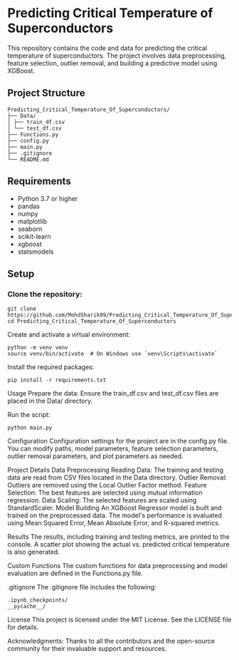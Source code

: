 # Predicting Critical Temperature of Superconductors

This repository contains the code and data for predicting the critical temperature of superconductors. The project involves data preprocessing, feature selection, outlier removal, and building a predictive model using XGBoost.

## Project Structure


~~~
Predicting_Critical_Temperature_Of_Superconductors/
├── Data/
│ ├── train_df.csv
│ └── test_df.csv
├── Functions.py
├── config.py
├── main.py
├── .gitignore
└── README.md
~~~


## Requirements

- Python 3.7 or higher
- pandas
- numpy
- matplotlib
- seaborn
- scikit-learn
- xgboost
- statsmodels

## Setup

### Clone the repository:

```plaintext
git clone https://github.com/MohdSharik99/Predicting_Critical_Temperature_Of_Superconductors.git
cd Predicting_Critical_Temperature_Of_Superconductors
```

Create and activate a virtual environment:
```
python -m venv venv
source venv/bin/activate  # On Windows use `venv\Scripts\activate`
```

Install the required packages:

```
pip install -r requirements.txt
```

Usage
Prepare the data:
Ensure the train_df.csv and test_df.csv files are placed in the Data/ directory.

Run the script:

```
python main.py
```

Configuration
Configuration settings for the project are in the config.py file. You can modify paths, model parameters, feature selection parameters, outlier removal parameters, and plot parameters as needed.

Project Details
Data Preprocessing
Reading Data: The training and testing data are read from CSV files located in the Data directory.
Outlier Removal: Outliers are removed using the Local Outlier Factor method.
Feature Selection: The best features are selected using mutual information regression.
Data Scaling: The selected features are scaled using StandardScaler.
Model Building
An XGBoost Regressor model is built and trained on the preprocessed data. The model's performance is evaluated using Mean Squared Error, Mean Absolute Error, and R-squared metrics.

Results
The results, including training and testing metrics, are printed to the console. A scatter plot showing the actual vs. predicted critical temperature is also generated.

Custom Functions
The custom functions for data preprocessing and model evaluation are defined in the Functions.py file.

.gitignore
The .gitignore file includes the following:

```
.ipynb_checkpoints/
__pycache__/
```

License
This project is licensed under the MIT License. See the LICENSE file for details.

Acknowledgments:
Thanks to all the contributors and the open-source community for their invaluable support and resources.

